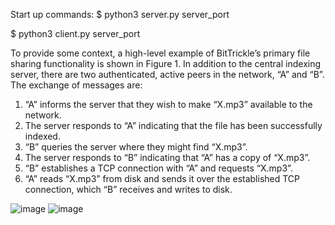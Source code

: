 Start up commands:
$ python3 server.py server_port

$ python3 client.py server_port

To provide some context, a high-level example of BitTrickle’s primary file sharing functionality is
shown in Figure 1. In addition to the central indexing server, there are two authenticated, active peers
in the network, “A” and “B”. The exchange of messages are:
1. “A” informs the server that they wish to make “X.mp3” available to the network.
2. The server responds to “A” indicating that the file has been successfully indexed.
3. “B” queries the server where they might find “X.mp3”.
4. The server responds to “B” indicating that “A” has a copy of “X.mp3”.
5. “B” establishes a TCP connection with “A” and requests “X.mp3”.
6. “A” reads “X.mp3” from disk and sends it over the established TCP connection, which “B”
receives and writes to disk.

![image](https://github.com/user-attachments/assets/2bd80935-ec60-4e38-8b04-de76006e0163)
![image](https://github.com/user-attachments/assets/4f3ae916-1452-4e08-ac18-e2fae0d570ef)
